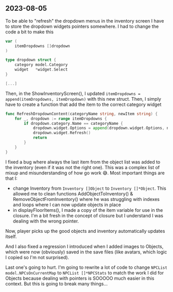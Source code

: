 ## 2023-08-05

To be able to "refresh" the dropdown menus in the inventory screen I have to store the dropdown widgets pointers somewhere. I had to change the code a bit to make this

```go
var (
	itemDropdowns []dropdown
)

type dropdown struct {
	category model.Category
	widget   *widget.Select
}

[...]
```

Then, in the ShowInventoryScreen(), I updated `itemDropdowns = append(itemDropdowns, itemDropdown)` with this new struct. Then, I simply have to create a function that add the item to the correct category widget

```go
func RefreshDropdownContent(categoryName string, newItem string) {
	for _, dropdown := range itemDropdowns {
		if dropdown.category.Name == categoryName {
			dropdown.widget.Options = append(dropdown.widget.Options, newItem)
			dropdown.widget.Refresh()
			return
		}
	}
}
```

I fixed a bug where always the last item from the object list was added to the inventory (even if it was not the right one). This was a complex list of mixup and misunderstanding of how go work 😅. Most important things are that I:
* change Inventory from `Inventory []Object` to `Inventory []*Object`. This allowed me to clean functions AddObjectToInventory() & RemoveObjectFromInventory() where he was struggling with indexes and loops where I can now update objects in place
* in displayFloorItems(), I made a copy of the item variable for use in the closure. I'm a bit fresh in the concept of closure but I understand I was dealing with the wrong pointer.

Now, player picks up the good objects and inventory automatically updates itself.

And I also fixed a regression I introduced when I added images to Objects, which were now (obviously) saved in the save files (like avatars, which logic I copied so I'm not surprised).

Last one's going to hurt. I'm going to rewrite a lot of code to change `NPCList model.NPCsOnCurrentMap` to `NPCList []*NPCStats` to match the work I did for Objects because dealing with pointers is SOOOOO much easier in this context. But this is going to break many things...